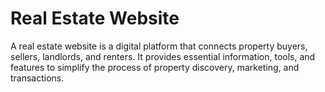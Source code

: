 # Real Estate Website
A real estate website is a digital platform that connects property buyers, sellers, landlords, and renters. It provides essential information, tools, and features to simplify the process of property discovery, marketing, and transactions.
